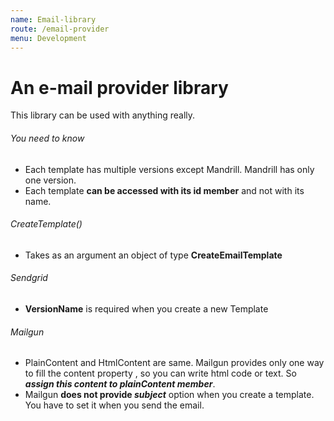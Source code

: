 ```yaml
---
name: Email-library
route: /email-provider
menu: Development
---
```


# An e-mail provider library

This library can be used with anything really.

###### You need to know
* Each template has multiple versions except Mandrill. Mandrill has only one version.
* Each template **can be accessed with its id member** and not with its name.
###### CreateTemplate()
* Takes as an argument an object of type **CreateEmailTemplate**
###### Sendgrid
* **VersionName** is required when you create a new Template

###### Mailgun 
* PlainContent and HtmlContent are same. Mailgun provides only one way to fill the content property , so you can write html code or text. So **_assign  this content to  ***plainContent*** member_**.
* Mailgun **does not provide _subject_** option when you create a template. You have to set it when you send the email.